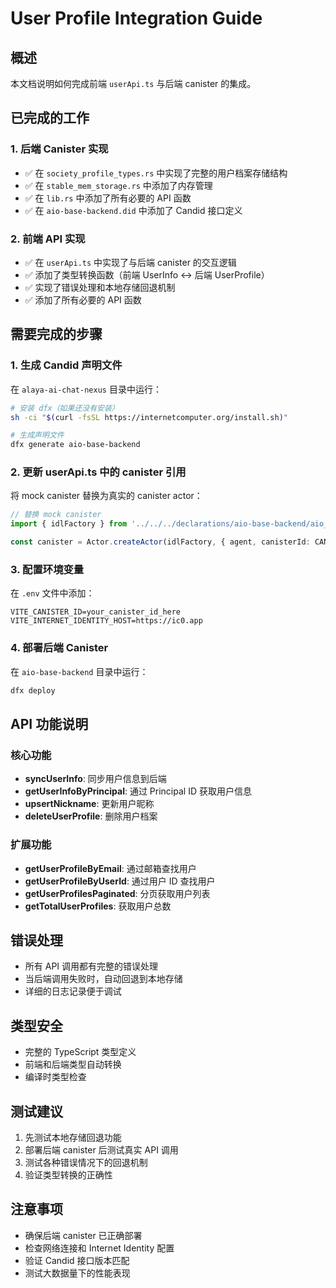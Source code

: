 # User Profile Integration Guide

## 概述
本文档说明如何完成前端 `userApi.ts` 与后端 canister 的集成。

## 已完成的工作

### 1. 后端 Canister 实现
- ✅ 在 `society_profile_types.rs` 中实现了完整的用户档案存储结构
- ✅ 在 `stable_mem_storage.rs` 中添加了内存管理
- ✅ 在 `lib.rs` 中添加了所有必要的 API 函数
- ✅ 在 `aio-base-backend.did` 中添加了 Candid 接口定义

### 2. 前端 API 实现
- ✅ 在 `userApi.ts` 中实现了与后端 canister 的交互逻辑
- ✅ 添加了类型转换函数（前端 UserInfo ↔ 后端 UserProfile）
- ✅ 实现了错误处理和本地存储回退机制
- ✅ 添加了所有必要的 API 函数

## 需要完成的步骤

### 1. 生成 Candid 声明文件
在 `alaya-ai-chat-nexus` 目录中运行：
```bash
# 安装 dfx（如果还没有安装）
sh -ci "$(curl -fsSL https://internetcomputer.org/install.sh)"

# 生成声明文件
dfx generate aio-base-backend
```

### 2. 更新 userApi.ts 中的 canister 引用
将 mock canister 替换为真实的 canister actor：

```typescript
// 替换 mock canister
import { idlFactory } from '../../../declarations/aio-base-backend/aio_base_backend.did';

const canister = Actor.createActor(idlFactory, { agent, canisterId: CANISTER_ID });
```

### 3. 配置环境变量
在 `.env` 文件中添加：
```env
VITE_CANISTER_ID=your_canister_id_here
VITE_INTERNET_IDENTITY_HOST=https://ic0.app
```

### 4. 部署后端 Canister
在 `aio-base-backend` 目录中运行：
```bash
dfx deploy
```

## API 功能说明

### 核心功能
- **syncUserInfo**: 同步用户信息到后端
- **getUserInfoByPrincipal**: 通过 Principal ID 获取用户信息
- **upsertNickname**: 更新用户昵称
- **deleteUserProfile**: 删除用户档案

### 扩展功能
- **getUserProfileByEmail**: 通过邮箱查找用户
- **getUserProfileByUserId**: 通过用户 ID 查找用户
- **getUserProfilesPaginated**: 分页获取用户列表
- **getTotalUserProfiles**: 获取用户总数

## 错误处理
- 所有 API 调用都有完整的错误处理
- 当后端调用失败时，自动回退到本地存储
- 详细的日志记录便于调试

## 类型安全
- 完整的 TypeScript 类型定义
- 前端和后端类型自动转换
- 编译时类型检查

## 测试建议
1. 先测试本地存储回退功能
2. 部署后端 canister 后测试真实 API 调用
3. 测试各种错误情况下的回退机制
4. 验证类型转换的正确性

## 注意事项
- 确保后端 canister 已正确部署
- 检查网络连接和 Internet Identity 配置
- 验证 Candid 接口版本匹配
- 测试大数据量下的性能表现
